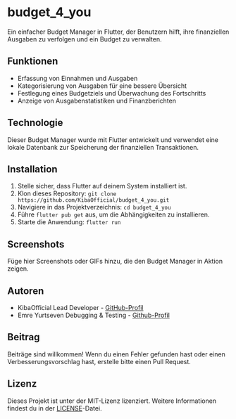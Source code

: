# budget_4_you

Ein einfacher Budget Manager in Flutter, der Benutzern hilft, ihre finanziellen Ausgaben zu verfolgen und ein Budget zu verwalten.

## Funktionen

- Erfassung von Einnahmen und Ausgaben
- Kategorisierung von Ausgaben für eine bessere Übersicht
- Festlegung eines Budgetziels und Überwachung des Fortschritts
- Anzeige von Ausgabenstatistiken und Finanzberichten

## Technologie

Dieser Budget Manager wurde mit Flutter entwickelt und verwendet eine lokale Datenbank zur Speicherung der finanziellen Transaktionen.

## Installation

1. Stelle sicher, dass Flutter auf deinem System installiert ist.
2. Klon dieses Repository: `git clone https://github.com/KibaOfficial/budget_4_you.git`
3. Navigiere in das Projektverzeichnis: `cd budget_4_you`
4. Führe `flutter pub get` aus, um die Abhängigkeiten zu installieren.
5. Starte die Anwendung: `flutter run`

## Screenshots

Füge hier Screenshots oder GIFs hinzu, die den Budget Manager in Aktion zeigen.

## Autoren

- KibaOfficial Lead Developer - [GitHub-Profil](https://github.com/KibaOfficial)
- Emre Yurtseven Debugging & Testing - [Github-Profil](https://github.com/yurtemre7)

## Beitrag

Beiträge sind willkommen! Wenn du einen Fehler gefunden hast oder einen Verbesserungsvorschlag hast, erstelle bitte einen Pull Request.

## Lizenz

Dieses Projekt ist unter der MIT-Lizenz lizenziert. Weitere Informationen findest du in der [LICENSE](LICENSE)-Datei.
